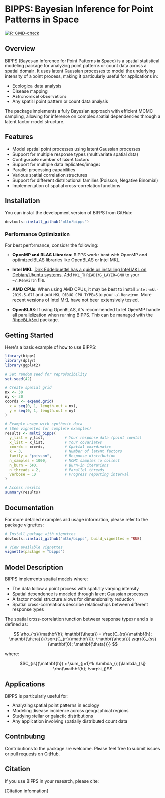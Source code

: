 # BIPPS: Bayesian Inference for Point Patterns in Space

<!-- badges: start -->
[![R-CMD-check](https://github.com/mkln/bipps/actions/workflows/R-CMD-check.yaml/badge.svg)](https://github.com/mkln/bipps/actions/workflows/R-CMD-check.yaml)
<!-- badges: end -->

## Overview

BIPPS (Bayesian Inference for Point Patterns in Space) is a spatial statistical modeling package for analyzing point patterns or count data across a spatial domain. It uses latent Gaussian processes to model the underlying intensity of a point process, making it particularly useful for applications in:

- Ecological data analysis
- Disease mapping
- Astronomical observations
- Any spatial point pattern or count data analysis

The package implements a fully Bayesian approach with efficient MCMC sampling, allowing for inference on complex spatial dependencies through a latent factor model structure.

## Features

- Model spatial point processes using latent Gaussian processes
- Support for multiple response types (multivariate spatial data)
- Configurable number of latent factors
- Support for multiple data replicates/images
- Parallel processing capabilities
- Various spatial correlation structures
- Support for different distributional families (Poisson, Negative Binomial)
- Implementation of spatial cross-correlation functions

## Installation

You can install the development version of BIPPS from GitHub:

```r
devtools::install_github("mkln/bipps")
```

### Performance Optimization

For best performance, consider the following:

- **OpenMP and BLAS Libraries**: BIPPS works best with OpenMP and optimized BLAS libraries like OpenBLAS or Intel MKL.

- **Intel MKL**: [Dirk Eddelbuettel has a guide on installing Intel MKL on Debian/Ubuntu systems](http://dirk.eddelbuettel.com/blog/2018/04/15/#018_mkl_for_debian_ubuntu). Add `MKL_THREADING_LAYER=GNU` to your `~/.Renviron` file.

- **AMD CPUs**: When using AMD CPUs, it may be best to install `intel-mkl-2019.5-075` and add `MKL_DEBUG_CPU_TYPE=5` to your `~/.Renviron`. More recent versions of Intel MKL have not been extensively tested.

- **OpenBLAS**: If using OpenBLAS, it's recommended to let OpenMP handle all parallelization when running BIPPS. This can be managed with the [RhpcBLASctl](https://CRAN.R-project.org/package=RhpcBLASctl) package.

## Getting Started

Here's a basic example of how to use BIPPS:

```r
library(bipps)
library(dplyr)
library(ggplot2)

# Set random seed for reproducibility
set.seed(42)

# Create spatial grid
nx <- 30
ny <- 30
coords <- expand.grid(
  x = seq(0, 1, length.out = nx),
  y = seq(0, 1, length.out = ny)
)

# Example usage with synthetic data
# (See vignettes for complete examples)
results <- multi_bipps(
  y_list = y_list,         # Your response data (point counts)
  x_list = x_list,         # Your covariates
  coords = coords,         # Spatial coordinates
  k = 3,                   # Number of latent factors
  family = "poisson",      # Response distribution
  n_samples = 1000,        # MCMC samples to collect
  n_burn = 500,            # Burn-in iterations
  n_threads = 2,           # Parallel threads
  verbose = 10             # Progress reporting interval
)

# Access results
summary(results)
```

## Documentation

For more detailed examples and usage information, please refer to the package vignettes:

```r
# Install package with vignettes
devtools::install_github("mkln/bipps", build_vignettes = TRUE)

# View available vignettes
vignette(package = "bipps")
```

## Model Description

BIPPS implements spatial models where:

- The data follow a point process with spatially varying intensity
- Spatial dependence is modeled through latent Gaussian processes
- A factor model structure allows for dimensionality reduction
- Spatial cross-correlations describe relationships between different response types

The spatial cross-correlation function between response types r and s is defined as:

$$
\rho_{rs}(\mathbf{h}; \mathbf{\theta}) = \frac{C_{rs}(\mathbf{h}; \mathbf{\theta})}{\sqrt{C_{rr}(\mathbf{0}; \mathbf{\theta})} \sqrt{C_{ss}(\mathbf{0}; \mathbf{\theta})}}
$$

where:

$$C_{rs}(\mathbf{h}) = \sum_{j=1}^k \lambda_{rj}\lambda_{sj} \rho(\mathbf{h}; \varphi_j)$$

## Applications

BIPPS is particularly useful for:

- Analyzing spatial point patterns in ecology
- Modeling disease incidence across geographical regions
- Studying stellar or galactic distributions
- Any application involving spatially distributed count data

## Contributing

Contributions to the package are welcome. Please feel free to submit issues or pull requests on GitHub.

## Citation

If you use BIPPS in your research, please cite:

[Citation information]
